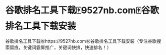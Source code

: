 # 谷歌排名工具下载🀄️9527nb.com🀄️谷歌排名工具下载安装

谷歌排名工具下载㊗️https://9527nb.com㊗️谷歌排名工具下载安装（专注谷歌搜索留痕，关键词霸屏推广，关键词快排，快速排名！）